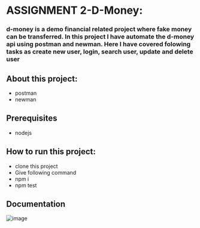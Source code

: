 # ASSIGNMENT 2-D-Money:
### d-money is a demo financial related project where fake money can be transferred. In this project I have automate the d-money api using postman and newman. Here I have covered folowing tasks as create new user, login, search user, update and delete user

## About this project:
- postman
- newman
## Prerequisites
- nodejs
## How to run this project:
- clone this project
- Give following command
- npm i
- npm test

## Documentation
![image](https://github.com/bakhtiaralamshahrukh/ASSIGNMENT-2-D-Money/assets/69646920/3dcda8b2-3d25-4c68-9237-2666845c7b62)
